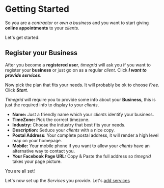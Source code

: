 # Getting Started

So you are a *contractor* or *own a business* and you want to start giving **online appointments** to your *clients*.

Let's get started.

## Register your Business

After you become a **registered user**, *timegrid* will ask you if you want to register your **business** or
just go on as a regular *client*. Click ***I want to provide services***.

Now pick the plan that fits your needs. It will probably be ok to choose *Free*. Click ***Start***.

*Timegrid* will require you to provide some info about your **Business**, this is just the required info to display to 
your *clients*.

  * **Name:** Just a friendly name which your *clients* identify your business.
  * **TimeZone:** Pick the correct timezone.
  * **Industry:** Choose the industry that best fits your needs.
  * **Description:** Seduce your *clients* with a nice copy.
  * **Postal Address:** Your complete postal address, it will render a high level map on your homepage.
  * **Mobile:** Your mobile phone if you want to allow your *clients* have an alternative way to contact you.
  * **Your Facebook Page URL:** Copy & Paste the full address so *timegrid* takes your page picture.

You are all set!

Let's now set up the *Services* you provide. Let's [add services](agregando-servicios)
